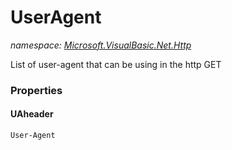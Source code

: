 ﻿# UserAgent
_namespace: [Microsoft.VisualBasic.Net.Http](./index.md)_

List of user-agent that can be using in the http GET




### Properties

#### UAheader
``User-Agent``
